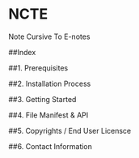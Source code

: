 # NCTE
Note Cursive To E-notes  

##Index  

##1. Prerequisites  

##2. Installation Process  

##3. Getting Started  

##4. File Manifest & API  

##5. Copyrights / End User Licensce

##6. Contact Information
